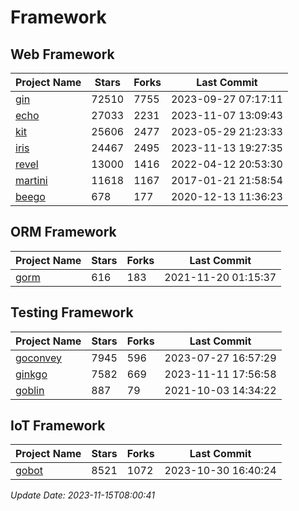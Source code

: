# Framework

## Web Framework
| Project Name | Stars | Forks | Last Commit |
| ------------ | ----- | ----- | ----------- |
| [gin](https://github.com/gin-gonic/gin) | 72510 | 7755 | 2023-09-27 07:17:11 |
| [echo](https://github.com/labstack/echo) | 27033 | 2231 | 2023-11-07 13:09:43 |
| [kit](https://github.com/go-kit/kit) | 25606 | 2477 | 2023-05-29 21:23:33 |
| [iris](https://github.com/kataras/iris) | 24467 | 2495 | 2023-11-13 19:27:35 |
| [revel](https://github.com/revel/revel) | 13000 | 1416 | 2022-04-12 20:53:30 |
| [martini](https://github.com/go-martini/martini) | 11618 | 1167 | 2017-01-21 21:58:54 |
| [beego](https://github.com/astaxie/beego) | 678 | 177 | 2020-12-13 11:36:23 |

## ORM Framework
| Project Name | Stars | Forks | Last Commit |
| ------------ | ----- | ----- | ----------- |
| [gorm](https://github.com/jinzhu/gorm) | 616 | 183 | 2021-11-20 01:15:37 |

## Testing Framework
| Project Name | Stars | Forks | Last Commit |
| ------------ | ----- | ----- | ----------- |
| [goconvey](https://github.com/smartystreets/goconvey) | 7945 | 596 | 2023-07-27 16:57:29 |
| [ginkgo](https://github.com/onsi/ginkgo) | 7582 | 669 | 2023-11-11 17:56:58 |
| [goblin](https://github.com/franela/goblin) | 887 | 79 | 2021-10-03 14:34:22 |

## IoT Framework
| Project Name | Stars | Forks | Last Commit |
| ------------ | ----- | ----- | ----------- |
| [gobot](https://github.com/hybridgroup/gobot) | 8521 | 1072 | 2023-10-30 16:40:24 |

*Update Date: 2023-11-15T08:00:41*